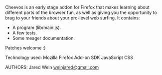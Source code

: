 Cheevos is an early stage addon for Firefox that makes learning about different parts of the browser fun, as well as giving you the opportunity to brag to your friends about your pro-level web surfing. It contains:

* A program (lib/main.js).
* A few tests.
* Some meager documentation.

Patches welcome :)

Technology used:
Mozilla Firefox Add-on SDK
JavaScript
CSS

AUTHORS:
Jared Wein <weinjared@gmail.com>
